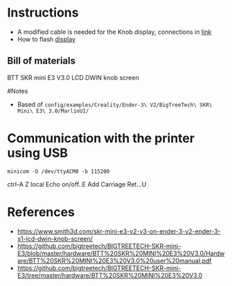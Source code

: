 # Instructions

* A modified cable is needed for the Knob display, connections in [link](https://www.smith3d.com/skr-mini-e3-v2-v3-on-ender-3-v2-ender-3-s1-lcd-dwin-knob-screen/)
* How to flash [display](https://3dprinting.stackexchange.com/questions/21729/how-to-successfully-flash-a-dacai-lcd-screen-of-a-creality-ender-3-v2)

## Bill of materials
BTT SKR mini E3 V3.0
LCD DWIN knob screen

#Notes
* Based of `config/examples/Creality/Ender-3\ V2/BigTreeTech\ SKR\ Mini\ E3\ 3.0/MarlinUI/`

# Communication with the printer using USB
```
minicom -D /dev/ttyACM0 -b 115200
```
ctrl-A Z
local Echo on/off..E
Add Carriage Ret...U           


# References
* https://www.smith3d.com/skr-mini-e3-v2-v3-on-ender-3-v2-ender-3-s1-lcd-dwin-knob-screen/
* https://github.com/bigtreetech/BIGTREETECH-SKR-mini-E3/blob/master/hardware/BTT%20SKR%20MINI%20E3%20V3.0/Hardware/BTT%20SKR%20MINI%20E3%20V3.0%20user%20manual.pdf
* https://github.com/bigtreetech/BIGTREETECH-SKR-mini-E3/tree/master/hardware/BTT%20SKR%20MINI%20E3%20V3.0

